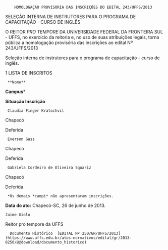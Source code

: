         HOMOLOGAÇÃO PROVISÓRIA DAS INSCRIÇÕES DO EDITAL 243/UFFS/2013  

SELEÇÃO INTERNA DE INSTRUTORES PARA O PROGRAMA DE CAPACITAÇÃO - CURSO DE INGLÊS

 O REITOR *PRO TEMPORE* DA UNIVERSIDADE FEDERAL DA FRONTEIRA SUL - UFFS, no exercício da reitoria e, no uso de suas atribuições legais, torna pública a homologação provisória das inscrições ao edital Nº 243/UFFS/2013

 Seleção interna de instrutores para o programa de capacitação - curso de inglês.

 1 LISTA DE INSCRITOS

     **Nome**

   **Campus***

   **Situação Inscrição**

     Claudia Finger Kratochvil

   Chapecó

   Deferida

     Everson Gass

   Chapecó

   Deferida

     Gabriela Cordeiro de Oliveira Squariz

   Chapecó

   Deferida

     *Os demais *campi* não apresentaram inscrições.

  

  

   **Data do ato:** Chapecó-SC, 26 de junho de 2013.   
 

    Jaime Giolo   
 Reitor pro tempore da UFFS 

      Documento Histórico  [EDITAL Nº 250/GR/UFFS/2013](https://www.uffs.edu.br/atos-normativos/edital/gr/2013-0250/@@download/documento_historico)     
      